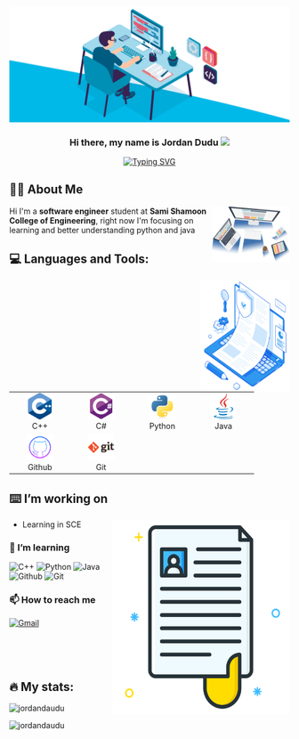 [![MasterHead](00086-desk-anim-v0.3.gif)]()
<h3 align="center">
Hi there, my name is Jordan Dudu <img src="https://media.giphy.com/media/hvRJCLFzcasrR4ia7z/giphy.gif" width="30"> 
</h3>

<p align="center">
<a href="https://git.io/typing-svg"><img src="https://readme-typing-svg.demolab.com?font=Fira+Code&pause=1000&center=true&width=435&lines=I'm+a+programmer;Always+learning+new+things;Nice+to+meet+you...!" alt="Typing SVG" /></a>
</p>

<h2 align="left" id="JordanDaudu">🙋‍♂️ About Me</h2>

<img align="right" alt="IMAGE" src="https://raw.githubusercontent.com/JordanDaudu/JordanDaudu/refs/heads/main/img2.png" width="140" height="100" />
Hi I'm a <strong>software engineer</strong> student at <strong>Sami Shamoon College of Engineering</strong>, right now I'm focusing on learning and better understanding python and java

<h2 align="left" id="JordanDaudu">💻 Languages and Tools:</h2>

<img align="right" alt="IMAGE" src="img1-PNG.png" width="160" height="200" />

<table>
  <tr>
    <td align="center" width="96">
      <a href="#">
        <img src="./icons/cplusplus/cplusplus-original.svg" width="48" height="48" alt="C++" />
      </a>
      <br>C++
    </td>
    <td align="center" width="96">
      <a href="#">
        <img src="./icons/csharp/csharp-original.svg" width="48" height="48" alt="C#" />
      </a>
      <br>C#
    </td>
    <td align="center" width="96">
      <a href="#">
        <img src="./icons/python/python-original.svg" width="48" height="48" alt="Python" />
      </a>
      <br>Python
    </td>
    <td align="center" width="96">
      <a href="#">
        <img src="./icons/java/java-original.svg" width="48" height="48" alt="Java" />
      </a>
      <br>Java
    </td>
  </tr>
  <tr>
    <td align="center" width="96">
      <a href="#">
        <img src="./icons/github/github.png" width="48" height="48" alt="Github" />
      </a>
      <br>Github
    </td>
    <td align="center" width="96">
      <a href="#">
        <img src="./icons/git/git-original-wordmark.svg" width="48" height="48" alt="Git" />
      </a>
      <br>Git
    </td>
</table>

<h2 align="left" id="JordanDaudu">⌨️ I’m working on</h2>
<img align="right" alt="GIF" src="https://raw.githubusercontent.com/JordanDaudu/JordanDaudu/refs/heads/main/cv.png" width="320" height="350" />


- Learning in SCE

### 🌱 I’m learning

<div display="flex">
  <img src="https://img.shields.io/badge/-C++-blue?logo=cplusplus" height="30" alt="C++"/>
  <img src="https://img.shields.io/badge/python-3670A0?style=for-the-badge&logo=python&logoColor=ffdd54" height="30" alt="Python"/>
  <img src="https://img.shields.io/badge/Java-ED8B00?style=for-the-badge&logo=openjdk&logoColor=white" height="30" alt="Java"/>
  <img src="https://img.shields.io/badge/GitHub-%23121011.svg?logo=github&logoColor=white" height="30" alt="Github"/>
  <img src="https://img.shields.io/badge/Git-F05032?logo=git&logoColor=fff)" height="30" alt="Git"/>
  
</div>


### 📫 How to reach me

<div display="flex">
  <a href="mailto:jordaDa@ac.ace.ac.il">
    <img src="https://img.shields.io/badge/Gmail-D14836?style=for-the-badge&logo=gmail&logoColor=white" alt="Gmail"/>
  </a>
</div>

<br><br><br>
<h2 align="left" id="JordanDaudu">🔥 My stats: </h2>

<p>&nbsp;<img align="left" src="https://github-readme-stats.vercel.app/api?username=jordandaudu&show_icons=true&locale=en&rank_icon=github&theme=tokyonight" alt="jordandaudu" /></p>
<p><img align="left" src="https://github-readme-stats.vercel.app/api/top-langs?username=jordandaudu&show_icons=true&locale=en&layout=compact&theme=radical" alt="jordandaudu" /></p>
